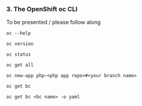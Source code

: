 ### 3. The OpenShift oc CLI
To be presented / please follow along

```
oc --help

oc version

oc status

oc get all

oc new-app php~<php app repo>#<your branch name>

oc get bc

oc get bc <bc name> -o yaml
```
